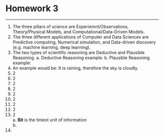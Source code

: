 # Homework 3
***
1.  The three pillars of science are Experiemnt/Observations, Theory/Physical Models, and Computational/Data-Driven Models.
2.  The three different applications of Computer and Data Sciences are Predictive computing, Numerical simulation, and Data-driven discovery (e.g. machine learning, deep learning).
3.  The two types of scientific reasoning are Deductive and Plausible Reasoning.
  a.  Deductive Reasoning example:
  b.  Plausible Reasoning example: 
5.  An example would be: It is raining, therefore the sky is cloudly.  
6.  2
7.  2
8.  2
9.  2
10.  2
11.  2
12.  2
13.  2
14.   2  
a. **Bit** is the tiniest unit of information  
b. 
15. 
